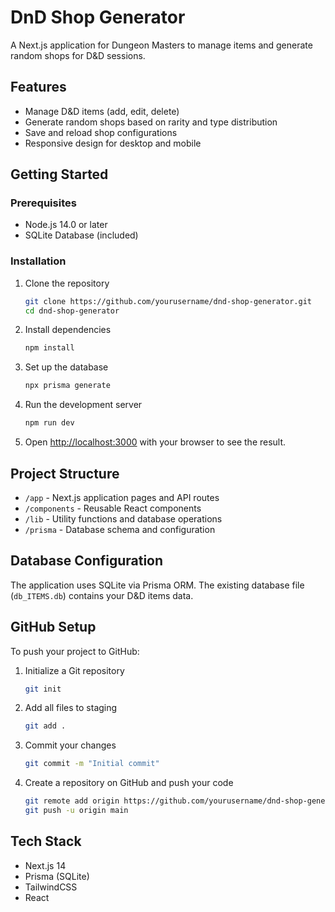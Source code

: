 # DnD Shop Generator

A Next.js application for Dungeon Masters to manage items and generate random shops for D&D sessions.

## Features

- Manage D&D items (add, edit, delete)
- Generate random shops based on rarity and type distribution
- Save and reload shop configurations
- Responsive design for desktop and mobile

## Getting Started

### Prerequisites

- Node.js 14.0 or later
- SQLite Database (included)

### Installation

1. Clone the repository

   ```bash
   git clone https://github.com/yourusername/dnd-shop-generator.git
   cd dnd-shop-generator
   ```

2. Install dependencies

   ```bash
   npm install
   ```

3. Set up the database

   ```bash
   npx prisma generate
   ```

4. Run the development server

   ```bash
   npm run dev
   ```

5. Open [http://localhost:3000](http://localhost:3000) with your browser to see the result.

## Project Structure

- `/app` - Next.js application pages and API routes
- `/components` - Reusable React components
- `/lib` - Utility functions and database operations
- `/prisma` - Database schema and configuration

## Database Configuration

The application uses SQLite via Prisma ORM. The existing database file (`db_ITEMS.db`) contains your D&D items data.

## GitHub Setup

To push your project to GitHub:

1. Initialize a Git repository

   ```bash
   git init
   ```

2. Add all files to staging

   ```bash
   git add .
   ```

3. Commit your changes

   ```bash
   git commit -m "Initial commit"
   ```

4. Create a repository on GitHub and push your code
   ```bash
   git remote add origin https://github.com/yourusername/dnd-shop-generator.git
   git push -u origin main
   ```

## Tech Stack

- Next.js 14
- Prisma (SQLite)
- TailwindCSS
- React
